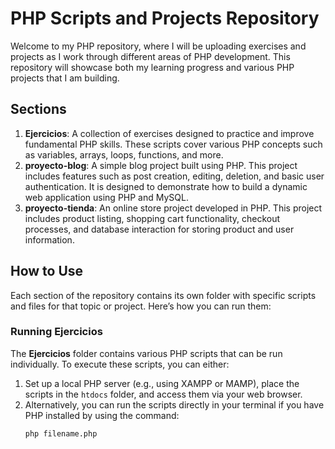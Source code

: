 # PHP Scripts and Projects Repository

Welcome to my PHP repository, where I will be uploading exercises and projects as I work through different areas of PHP development. This repository will showcase both my learning progress and various PHP projects that I am building.

## Sections

1. **Ejercicios**: A collection of exercises designed to practice and improve fundamental PHP skills. These scripts cover various PHP concepts such as variables, arrays, loops, functions, and more.
2. **proyecto-blog**: A simple blog project built using PHP. This project includes features such as post creation, editing, deletion, and basic user authentication. It is designed to demonstrate how to build a dynamic web application using PHP and MySQL.
3. **proyecto-tienda**: An online store project developed in PHP. This project includes product listing, shopping cart functionality, checkout processes, and database interaction for storing product and user information.

## How to Use

Each section of the repository contains its own folder with specific scripts and files for that topic or project. Here’s how you can run them:

### Running **Ejercicios**

The **Ejercicios** folder contains various PHP scripts that can be run individually. To execute these scripts, you can either:

1. Set up a local PHP server (e.g., using XAMPP or MAMP), place the scripts in the `htdocs` folder, and access them via your web browser.
2. Alternatively, you can run the scripts directly in your terminal if you have PHP installed by using the command:
   ```bash
   php filename.php


